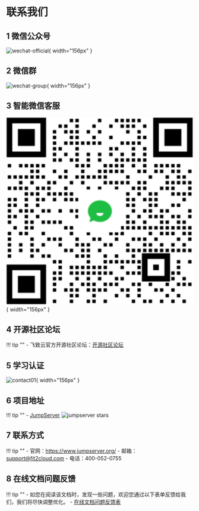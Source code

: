 # 联系我们

## 1 微信公众号
![wechat-official](img/wechat-official.png){ width="156px" }

## 2 微信群
![wechat-group](img/weixin_group.png){ width="156px" }

## 3 智能微信客服
![evo-bot](img/AI_helper.png){ width="156px" }

## 4 开源社区论坛
!!! tip ""
    - 飞致云官方开源社区论坛：[开源社区论坛][开源社区论坛]

## 5 学习认证
![contact01](img/contact01.png){ width="156px" }

## 6 项目地址
!!! tip ""
    - [JumpServer][jumpserver] ![jumpserver stars][jumpserver stars]

## 7 联系方式
!!! tip ""
    - 官网：https://www.jumpserver.org/
    - 邮箱：support@fit2cloud.com
    - 电话：400-052-0755

## 8 在线文档问题反馈
!!! tip ""
    - 如您在阅读该文档时，发现一些问题，欢迎您通过以下表单反馈给我们，我们将尽快调整优化。
    - [在线文档问题反馈表][在线文档问题反馈表]

[jumpserver]: https://github.com/jumpserver/jumpserver
[jumpserver stars]: https://img.shields.io/github/stars/jumpserver/jumpserver.svg
[在线文档问题反馈表]: https://doc.weixin.qq.com/forms/AFYAQAeUAAwAHIANQZoAP0vuxVj1HRR3f
[开源社区论坛]: https://bbs.fit2cloud.com/c/js/5